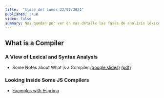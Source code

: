 ```yaml
---
title:  "Clase del Lunes 22/02/2021"
published: true
video: false
summary: Nos quedan por ver en mas detalle las fases de análisis léxico y sintáctico. Si nos da tiempo nos introduciremos en los ASTs de los compiladores de JS
---
```


## What is a Compiler

### A View of Lexical and Syntax Analysis

* Some Notes about What is a Compiler [(google slides)](https://docs.google.com/presentation/d/1N8h99dXzud9HzH8XY6QCZSmATCAWXtZebuqRTiy8qMU/edit?usp=sharing) [(pdf)]({{site.baseurl}}/assets/pdfs/intro-2-compilers.pdf)

### Looking Inside Some JS Compilers

* [Examples with Esprima]({{site.baseurl}}/assets/temas/tema0-introduccion-a-pl/esprima)

